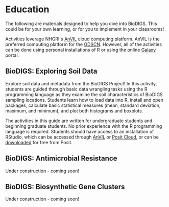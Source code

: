 # Education

The following are materials designed to help you dive into BioDIGS. This could be for your own learning, or for you to implement in your classrooms!

Activities leverage NHGRI's [AnVIL](https://anvilproject.org/) cloud computing platform. AnVIL is the preferred computing platform for the [GDSCN](https://www.gdscn.org/home). However, all of the activities can be done using personal installations of R or using the online [Galaxy](usegalaxy.org) portal.

## BioDIGS: Exploring Soil Data

Explore soil data and metadata from the BioDIGS Project! In this activity, students are guided through basic data wrangling tasks using the R programming language as they examine the soil characteristics of BioDIGS sampling locations. Students learn how to load data into R, install and open packages, calculate basic statistical measures (mean, standard deviation, maximum, and minimum), and plot both histograms and boxplots.

The activities in this guide are written for undergraduate students and beginning graduate students. No prior experience with the R programming language is required. Students should have access to an installation of RStudio, which can be accessed through [AnVIL](https://anvilproject.org/) or [Posit Cloud](https://posit.cloud/plans?utm_source=Website&utm_medium=IDE_Download), or can be [downloaded](https://posit.co/downloads/) for free from Posit.

## BioDIGS: Antimicrobial Resistance

Under construction - coming soon!

## BioDIGS: Biosynthetic Gene Clusters

Under construction - coming soon!


